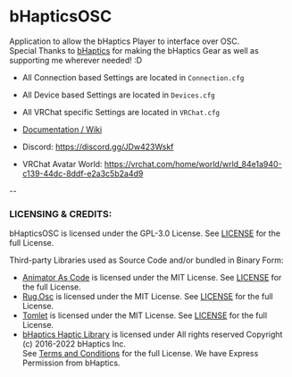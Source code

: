 # bHapticsOSC
Application to allow the bHaptics Player to interface over OSC.  
Special Thanks to [bHaptics](https://www.bhaptics.com) for making the bHaptics Gear as well as supporting me wherever needed! :D

- All Connection based Settings are located in ``Connection.cfg``

- All Device based Settings are located in ``Devices.cfg``

- All VRChat specific Settings are located in ``VRChat.cfg``

- [Documentation / Wiki](https://github.com/HerpDerpinstine/bHapticsOSC/wiki)

- Discord: https://discord.gg/JDw423Wskf

- VRChat Avatar World: https://vrchat.com/home/world/wrld_84e1a940-c139-44dc-8ddf-e2a3c5b2a4d9

--

### LICENSING & CREDITS:

bHapticsOSC is licensed under the GPL-3.0 License. See [LICENSE](https://github.com/HerpDerpinstine/bHapticsOSC/blob/master/LICENSE.md) for the full License.

Third-party Libraries used as Source Code and/or bundled in Binary Form:
- [Animator As Code](https://github.com/hai-vr/av3-animator-as-code) is licensed under the MIT License. See [LICENSE](https://github.com/hai-vr/av3-animator-as-code/blob/main/LICENSE) for the full License.
- [Rug.Osc](https://bitbucket.org/rugcode/rug.osc) is licensed under the MIT License. See [LICENSE](https://bitbucket.org/rugcode/rug.osc/wiki/License) for the full License.
- [Tomlet](https://github.com/SamboyCoding/Tomlet) is licensed under the MIT License. See [LICENSE](https://github.com/SamboyCoding/Tomlet/blob/master/LICENSE) for the full License.
- [bHaptics Haptic Library](https://github.com/bhaptics/haptic-library) is licensed under All rights reserved Copyright (c) 2016-2022 bHaptics Inc.  
See [Terms and Conditions](https://www.bhaptics.com/legals/terms-and-conditions) for the full License. We have Express Permission from bHaptics.
